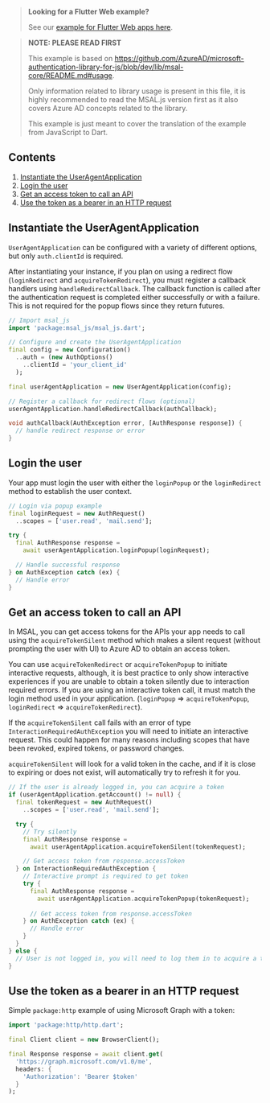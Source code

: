 > **Looking for a Flutter Web example?**
> 
> See our [example for Flutter Web apps here](https://github.com/milestonetg/msal-js-dart/blob/master/example/flutter_web_example.md).

> **NOTE: PLEASE READ FIRST**
>
> This example is based on https://github.com/AzureAD/microsoft-authentication-library-for-js/blob/dev/lib/msal-core/README.md#usage.
> 
> Only information related to library usage is present in this file, it is 
> highly recommended to read the MSAL.js version first as it also covers Azure 
> AD concepts related to the library.
>
> This example is just meant to cover the translation of the example from
> JavaScript to Dart.

## Contents
1. [Instantiate the UserAgentApplication](#instantiate-the-useragentapplication)
2. [Login the user](#login-the-user)
3. [Get an access token to call an API](#get-an-access-token-to-call-an-api)
4. [Use the token as a bearer in an HTTP request](#use-the-token-as-a-bearer-in-an-http-request)

## Instantiate the UserAgentApplication
`UserAgentApplication` can be configured with a variety of different options, but only `auth.clientId` is required.

After instantiating your instance, if you plan on using a redirect flow (`loginRedirect` and `acquireTokenRedirect`), you must register a callback handlers using `handleRedirectCallback`. The callback function is called after the authentication request is completed either successfully or with a failure. This is not required for the popup flows since they return futures.

```dart
// Import msal_js
import 'package:msal_js/msal_js.dart';

// Configure and create the UserAgentApplication
final config = new Configuration()
  ..auth = (new AuthOptions()
    ..clientId = 'your_client_id'
  );

final userAgentApplication = new UserAgentApplication(config);

// Register a callback for redirect flows (optional)
userAgentApplication.handleRedirectCallback(authCallback);

void authCallback(AuthException error, [AuthResponse response]) {
  // handle redirect response or error
}
```

## Login the user
Your app must login the user with either the `loginPopup` or the `loginRedirect` method to establish the user context.

```dart
// Login via popup example
final loginRequest = new AuthRequest()
  ..scopes = ['user.read', 'mail.send'];

try {
  final AuthResponse response = 
    await userAgentApplication.loginPopup(loginRequest);

  // Handle successful response
} on AuthException catch (ex) {
  // Handle error
}
```

## Get an access token to call an API
In MSAL, you can get access tokens for the APIs your app needs to call using the `acquireTokenSilent` method which makes a silent request (without prompting the user with UI) to Azure AD to obtain an access token.

You can use `acquireTokenRedirect` or `acquireTokenPopup` to initiate interactive requests, although, it is best practice to only show interactive experiences if you are unable to obtain a token silently due to interaction required errors. If you are using an interactive token call, it must match the login method used in your application. (`loginPopup` => `acquireTokenPopup`, `loginRedirect` => `acquireTokenRedirect`).

If the `acquireTokenSilent` call fails with an error of type `InteractionRequiredAuthException` you will need to initiate an interactive request. This could happen for many reasons including scopes that have been revoked, expired tokens, or password changes.

`acquireTokenSilent` will look for a valid token in the cache, and if it is close to expiring or does not exist, will automatically try to refresh it for you.

```dart
// If the user is already logged in, you can acquire a token
if (userAgentApplication.getAccount() != null) {
  final tokenRequest = new AuthRequest()
    ..scopes = ['user.read', 'mail.send'];

  try {
    // Try silently
    final AuthResponse response = 
      await userAgentApplication.acquireTokenSilent(tokenRequest);

    // Get access token from response.accessToken
  } on InteractionRequiredAuthException {
    // Interactive prompt is required to get token
    try {
      final AuthResponse response = 
        await userAgentApplication.acquireTokenPopup(tokenRequest);
    
      // Get access token from response.accessToken
    } on AuthException catch (ex) {
      // Handle error
    }
  }
} else {
  // User is not logged in, you will need to log them in to acquire a token
}
```

## Use the token as a bearer in an HTTP request

Simple `package:http` example of using Microsoft Graph with a token:

```dart
import 'package:http/http.dart';

final Client client = new BrowserClient();

final Response response = await client.get(
  'https://graph.microsoft.com/v1.0/me',
  headers: {
    'Authorization': 'Bearer $token'
  }
);
```
